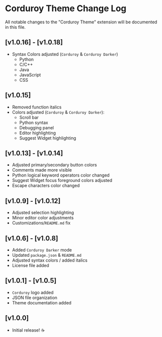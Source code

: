 # Corduroy Theme Change Log

All notable changes to the "Corduroy Theme" extension will be documented in this file.

## [v1.0.16] - [v1.0.18]
- Syntax Colors adjusted (`Corduroy` & `Corduroy Darker`)
    - Python
    - C/C++
    - Java
    - JavaScript
    - CSS

## [v1.0.15]
- Removed function italics
- Colors adjusted (`Corduroy` & `Corduroy Darker`):
    - Scroll bar
    - Python syntax
    - Debugging panel
    - Editor highlighting
    - Suggest Widget highlighting

## [v1.0.13] - [v1.0.14]
- Adjusted primary/secondary button colors
- Comments made more visible
- Python logical keyword operators color changed
- Suggest Widget focus foreground colors adjusted
- Escape characters color changed

## [v1.0.9] - [v1.0.12]
- Adjusted selection highlighting
- Minor editor color adjustments
- Customizations/`README.md` fix

## [v1.0.6] - [v1.0.8]

- Added `Corduroy Darker` mode
- Updated `package.json` & `README.md`
- Adjusted syntax colors / added italics
- License file added

## [v1.0.1] - [v1.0.5]

- `Corduroy` logo added
- JSON file organization
- Theme documentation added

## [v1.0.0]

- Initial release! ☕️
